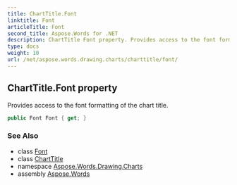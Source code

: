 ```yaml
---
title: ChartTitle.Font
linktitle: Font
articleTitle: Font
second_title: Aspose.Words for .NET
description: ChartTitle Font property. Provides access to the font formatting of the chart title in C#.
type: docs
weight: 10
url: /net/aspose.words.drawing.charts/charttitle/font/
---
```

## ChartTitle.Font property

Provides access to the font formatting of the chart title.

```csharp
public Font Font { get; }
```

### See Also

* class [Font](../../../aspose.words/font/)
* class [ChartTitle](../)
* namespace [Aspose.Words.Drawing.Charts](../../../aspose.words.drawing.charts/)
* assembly [Aspose.Words](../../../)
